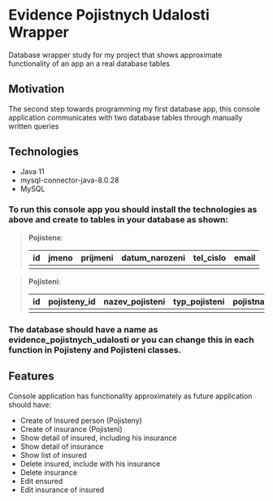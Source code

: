 # Evidence Pojistnych Udalosti Wrapper
Database wrapper study for my project that shows approximate functionality of an app an a real database tables


## Motivation

The second step towards programming my first database app, this console application communicates with two database tables through manually written queries


## Technologies

- Java 11
- mysql-connector-java-8.0.28
- MySQL



### To run this console app you should install the technologies as above and create to tables in your database as shown:


> **Pojistene**:
> 
> | id | jmeno | prijmeni | datum_narozeni | tel_cislo | email |
> |:--:| :---: | :------: | :------------: | :-------: | :---: |
> |    |       |          |                |           |       |
> 

> **Pojisteni**:
> 
> | id | pojisteny_id | nazev_pojisteni | typ_pojisteni | pojistna_castka |
> |:--:| :----------: | :-------------: | :-----------: | :-------------: |
> |    |              |                 |               |                 | 
> 

### The database should have a name as evidence_pojistnych_udalosti or you can change this in each function in Pojisteny and Pojisteni classes.



## Features

Console application has functionality approximately as future application should have:

- Create of Insured person (Pojisteny)
- Create of insurance (Pojisteni)
- Show detail of insured, including his insurance
- Show detail of insurance
- Show list of insured
- Delete insured, include with his insurance
- Delete insurance
- Edit ensured
- Edit insurance of insured
